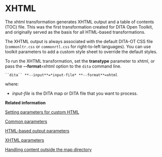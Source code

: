 # XHTML

The xhtml transformation generates XHTML output and a table of contents \(TOC\) file. This was the first transformation created for DITA Open Toolkit, and originally served as the basis for all HTML-based transformations.

The XHTML output is always associated with the default DITA-OT CSS file \(`commonltr.css` or `commonrtl.css` for right-to-left languages\). You can use toolkit parameters to add a custom style sheet to override the default styles.

To run the XHTML transformation, set the **transtype** parameter to xhtml, or pass the **--format**=xhtml option to the `dita` command line.

```
``dita`` **--input**=*input-file* **--format**=xhtml
```

where:

-   *input-file* is the DITA map or DITA file that you want to process.

**Related information**  


[Setting parameters for custom HTML](html-customization-parameters.md)

[Common parameters](parameters-base.md)

[HTML-based output parameters](parameters-base-html.md)

[XHTML parameters](parameters-xhtml.md)

[Handling content outside the map directory](generate-copy-outer.md)


